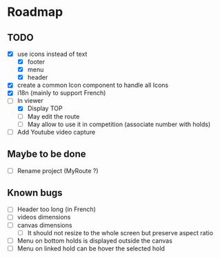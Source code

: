 # Roadmap

## TODO

* [x] use icons instead of text
    * [x] footer
    * [x] menu
    * [x] header
* [x] create a common Icon component to handle all Icons
* [x] i18n (mainly to support French)
* [ ] In viewer
    * [x] Display TOP
    * [ ] May edit the route
    * [ ] May allow to use it in competition (associate number with holds)
* [ ] Add Youtube video capture

## Maybe to be done

* [ ] Rename project (MyRoute ?)

## Known bugs

* [ ] Header too long (in French)
* [ ] videos dimensions
* [ ] canvas dimensions
    * [ ] It should not resize to the whole screen but preserve aspect ratio
* [ ] Menu on bottom holds is displayed outside the canvas
* [ ] Menu on linked hold can be hover the selected hold
